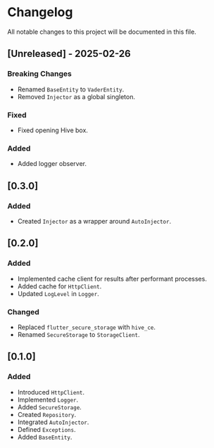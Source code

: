 # Changelog

All notable changes to this project will be documented in this file.


<!-- ## [Unreleased] - 2025-02-26 -->


## [Unreleased] - 2025-02-26
### Breaking Changes
- Renamed `BaseEntity` to `VaderEntity`.
- Removed `Injector` as a global singleton.
  
### Fixed
- Fixed opening Hive box.
  
### Added
- Added logger observer.


## [0.3.0]
### Added
- Created `Injector` as a wrapper around `AutoInjector`.


## [0.2.0]
### Added
- Implemented cache client for results after performant processes.
- Added cache for `HttpClient`.
- Updated `LogLevel` in `Logger`.

### Changed
- Replaced `flutter_secure_storage` with `hive_ce`.
- Renamed `SecureStorage` to `StorageClient`.


## [0.1.0]
### Added
- Introduced `HttpClient`.
- Implemented `Logger`.
- Added `SecureStorage`.
- Created `Repository`.
- Integrated `AutoInjector`.
- Defined `Exceptions`.
- Added `BaseEntity`.

